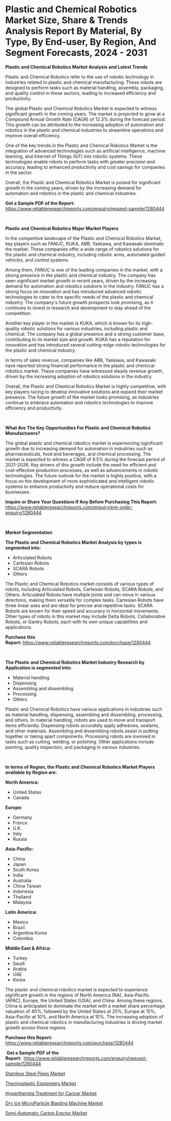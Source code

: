 <p><h1>Plastic and Chemical Robotics Market Size, Share & Trends Analysis Report By Material, By Type, By End-user, By Region, And Segment Forecasts, 2024 - 2031</h1></p><p><strong>Plastic and Chemical Robotics Market Analysis and Latest Trends</strong></p>
<p><p>Plastic and Chemical Robotics refer to the use of robotic technology in industries related to plastic and chemical manufacturing. These robots are designed to perform tasks such as material handling, assembly, packaging, and quality control in these sectors, leading to increased efficiency and productivity.</p><p>The global Plastic and Chemical Robotics Market is expected to witness significant growth in the coming years. The market is projected to grow at a Compound Annual Growth Rate (CAGR) of 12.3% during the forecast period. This growth can be attributed to the increasing adoption of automation and robotics in the plastic and chemical industries to streamline operations and improve overall efficiency.</p><p>One of the key trends in the Plastic and Chemical Robotics Market is the integration of advanced technologies such as artificial intelligence, machine learning, and Internet of Things (IoT) into robotic systems. These technologies enable robots to perform tasks with greater precision and accuracy, leading to enhanced productivity and cost savings for companies in the sector.</p><p>Overall, the Plastic and Chemical Robotics Market is poised for significant growth in the coming years, driven by the increasing demand for automation and robotics in the plastic and chemical industries.</p></p>
<p><strong>Get a Sample PDF of the Report:&nbsp;</strong> <a href="https://www.reliableresearchreports.com/enquiry/request-sample/1280444">https://www.reliableresearchreports.com/enquiry/request-sample/1280444</a></p>
<p>&nbsp;</p>
<p><strong>Plastic and Chemical Robotics Major Market Players</strong></p>
<p><p>In the competitive landscape of the Plastic and Chemical Robotics Market, key players such as FANUC, KUKA, ABB, Yaskawa, and Kawasaki dominate the market. These companies offer a wide range of robotics solutions for the plastic and chemical industry, including robotic arms, automated guided vehicles, and control systems.</p><p>Among them, FANUC is one of the leading companies in the market, with a strong presence in the plastic and chemical industry. The company has seen significant market growth in recent years, driven by the increasing demand for automation and robotics solutions in the industry. FANUC has a strong focus on innovation and has introduced advanced robotic technologies to cater to the specific needs of the plastic and chemical industry. The company's future growth prospects look promising, as it continues to invest in research and development to stay ahead of the competition.</p><p>Another key player in the market is KUKA, which is known for its high-quality robotic solutions for various industries, including plastic and chemical. The company has a global presence and a strong customer base, contributing to its market size and growth. KUKA has a reputation for innovation and has introduced several cutting-edge robotic technologies for the plastic and chemical industry.</p><p>In terms of sales revenue, companies like ABB, Yaskawa, and Kawasaki have reported strong financial performance in the plastic and chemical robotics market. These companies have witnessed steady revenue growth, driven by the increasing adoption of robotics solutions in the industry.</p><p>Overall, the Plastic and Chemical Robotics Market is highly competitive, with key players racing to develop innovative solutions and expand their market presence. The future growth of the market looks promising, as industries continue to embrace automation and robotics technologies to improve efficiency and productivity.</p></p>
<p>&nbsp;</p>
<p><strong>What Are The Key Opportunities For Plastic and Chemical Robotics Manufacturers?</strong></p>
<p><p>The global plastic and chemical robotics market is experiencing significant growth due to increasing demand for automation in industries such as pharmaceuticals, food and beverages, and chemical processing. The market is expected to witness a CAGR of 9.5% during the forecast period of 2021-2026. Key drivers of this growth include the need for efficient and cost-effective production processes, as well as advancements in robotic technologies. The future outlook for the market is highly positive, with a focus on the development of more sophisticated and intelligent robotic systems to enhance productivity and reduce operational costs for businesses.</p></p>
<p><strong>Inquire or Share Your Questions If Any Before Purchasing This Report:</strong> <a href="https://www.reliableresearchreports.com/enquiry/pre-order-enquiry/1280444">https://www.reliableresearchreports.com/enquiry/pre-order-enquiry/1280444</a></p>
<p>&nbsp;</p>
<p><strong>Market Segmentation</strong></p>
<p><strong>The Plastic and Chemical Robotics Market Analysis by types is segmented into:</strong></p>
<p><ul><li>Articulated Robots</li><li>Cartesian Robots</li><li>SCARA Robots</li><li>Others</li></ul></p>
<p><p>The Plastic and Chemical Robotics market consists of various types of robots, including Articulated Robots, Cartesian Robots, SCARA Robots, and Others. Articulated Robots have multiple joints and can move in various directions, making them versatile for complex tasks. Cartesian Robots have three linear axes and are ideal for precise and repetitive tasks. SCARA Robots are known for their speed and accuracy in horizontal movements. Other types of robots in this market may include Delta Robots, Collaborative Robots, or Gantry Robots, each with its own unique capabilities and applications.</p></p>
<p><strong>Purchase this Report:&nbsp;</strong><a href="https://www.reliableresearchreports.com/purchase/1280444">https://www.reliableresearchreports.com/purchase/1280444</a></p>
<p>&nbsp;</p>
<p><strong>The Plastic and Chemical Robotics Market Industry Research by Application is segmented into:</strong></p>
<p><ul><li>Material handling</li><li>Dispensing</li><li>Assembling and dissembling</li><li>Processing</li><li>Others</li></ul></p>
<p><p>Plastic and Chemical Robotics have various applications in industries such as material handling, dispensing, assembling and dissembling, processing, and others. In material handling, robots are used to move and transport items efficiently. Dispensing robots accurately apply adhesives, sealants, and other materials. Assembling and dissembling robots assist in putting together or taking apart components. Processing robots are involved in tasks such as cutting, welding, or polishing. Other applications include painting, quality inspection, and packaging in various industries.</p></p>
<p>&nbsp;</p>
<p><strong>In terms of Region, the Plastic and Chemical Robotics Market Players available by Region are:</strong></p>
<p>
    <p> <strong> North America: </strong>
        <ul>
            <li>United States</li>
            <li>Canada</li>
        </ul>
        </p> 
    <p> <strong> Europe: </strong>
        <ul>
            <li>Germany</li>
            <li>France</li>
            <li>U.K.</li>
            <li>Italy</li>
            <li>Russia</li>
        </ul>
        </p> 
    <p> <strong> Asia-Pacific: </strong>
        <ul>
            <li>China</li>
            <li>Japan</li>
            <li>South Korea</li>
            <li>India</li>
            <li>Australia</li>
            <li>China Taiwan</li>
            <li>Indonesia</li>
            <li>Thailand</li>
            <li>Malaysia</li>
        </ul>
        </p> 
    <p> <strong> Latin America: </strong>
        <ul>
            <li>Mexico</li>
            <li>Brazil</li>
            <li>Argentina Korea</li>
            <li>Colombia</li>
        </ul>
        </p> 
    <p> <strong> Middle East & Africa: </strong>
        <ul>
            <li>Turkey</li>
            <li>Saudi</li>
            <li>Arabia</li>
            <li>UAE</li>
            <li>Korea</li>
        </ul>
    </p>
    </p>
<p><p>The plastic and chemical robotics market is expected to experience significant growth in the regions of North America (NA), Asia-Pacific (APAC), Europe, the United States (USA), and China. Among these regions, China is anticipated to dominate the market with a market share percentage valuation of 40%, followed by the United States at 25%, Europe at 15%, Asia-Pacific at 10%, and North America at 10%. The increasing adoption of plastic and chemical robotics in manufacturing industries is driving market growth across these regions.</p></p>
<p><strong>Purchase this Report: </strong><a href="https://www.reliableresearchreports.com/purchase/1280444">https://www.reliableresearchreports.com/purchase/1280444</a></p>
<p>&nbsp;<strong>Get a Sample PDF of the Report:&nbsp;&nbsp;</strong><a href="https://www.reliableresearchreports.com/enquiry/request-sample/1280444">https://www.reliableresearchreports.com/enquiry/request-sample/1280444</a></p>
<p><strong></strong></p>
<p><p><a href="https://medium.com/@catherinemartinez15/stainless-steel-pipes-market-the-key-to-successful-business-strategy-forecast-till-2031-0dc05bcf789f">Stainless Steel Pipes Market</a></p><p><a href="https://medium.com/p/f81e4bf46805/edit">Thermoplastic Elastomers Market</a></p><p><a href="https://medium.com/@loririce03/hyperthermia-treatment-for-cancer-market-size-cagr-trends-2024-2030-fa5079e0e16a">Hyperthermia Treatment for Cancer Market</a></p><p><a href="https://github.com/biheemgalvinlouises6hokrh3h/Market-Research-Report-List-1/blob/main/dry-ice-microparticle-blasting-machine-market.md">Dry Ice MicroParticle Blasting Machine Market</a></p><p><a href="https://github.com/bentleemidoriestelle7o/Market-Research-Report-List-1/blob/main/semi-automatic-carton-erector-market.md">Semi-Automatic Carton Erector Market</a></p></p>